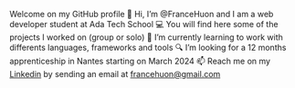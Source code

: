 Welcome on my GitHub profile
👋 Hi, I’m @FranceHuon and I am a web developer student at Ada Tech School
💻 You will find here some of the projects I worked on (group or solo)
📗 I’m currently learning to work with differents languages, frameworks and tools
🔍 I’m looking for a 12 months apprenticeship in Nantes starting on March 2024
📫 Reach me on my [Linkedin](www.linkedin.com/in/francehuon) by sending an email at francehuon@gmail.com

<!---
FranceHuon/FranceHuon is a ✨ special ✨ repository because its `README.md` (this file) appears on your GitHub profile.
You can click the Preview link to take a look at your changes.
--->
